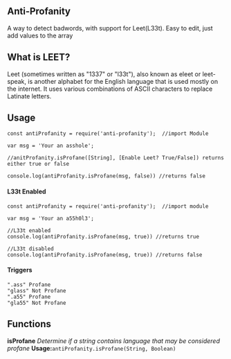 ## Anti-Profanity ##
A way to detect badwords, with support for Leet(L33t). Easy to edit, just add values to the array

## What is LEET? ##
Leet (sometimes written as "1337" or "l33t"), also known as eleet or leet-speak, is another alphabet for the English language that is used mostly on the internet. It uses various combinations of ASCII characters to replace Latinate letters.

## **Usage** ##

```
const antiProfanity = require('anti-profanity');  //import Module

var msg = 'Your an asshole';

//anitProfanity.isProfane([String], [Enable Leet? True/False]) returns either true or false

console.log(antiProfanity.isProfane(msg, false)) //returns false
```

#### L33t Enabled ####

```
const antiProfanity = require('anti-profanity');  //import module

var msg = 'Your an a55h0l3';

//L33t enabled
console.log(antiProfanity.isProfane(msg, true)) //returns true

//L33t disabled
console.log(antiProfanity.isProfane(msg, true)) //returns false
```

#### Triggers ####

```
".ass" Profane
"glass" Not Profane
".a55" Profane
"gla55" Not Profane
```

## Functions ##
__isProfane__
*Determine if a string contains language that may be considered profane*
__Usage:__`antiProfanity.isProfane(String, Boolean)`
